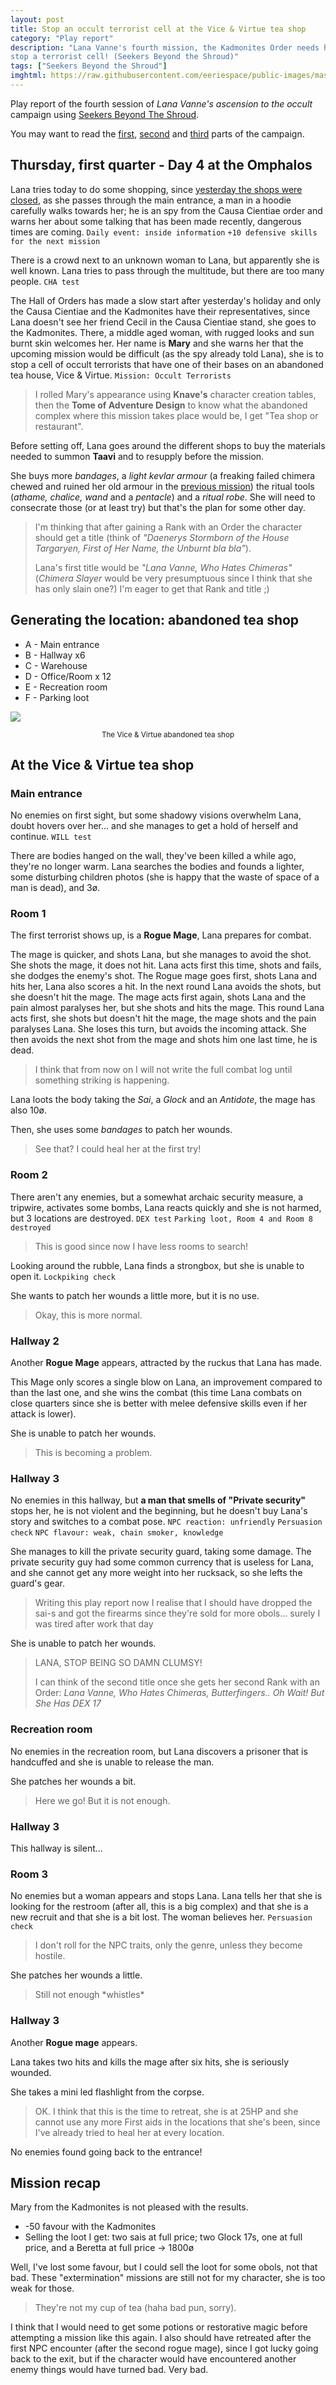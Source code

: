 ```yaml
---
layout: post
title: Stop an occult terrorist cell at the Vice & Virtue tea shop
category: "Play report"
description: "Lana Vanne's fourth mission, the Kadmonites Order needs help to
stop a terrorist cell! (Seekers Beyond the Shroud)"
tags: ["Seekers Beyond the Shroud"]
imghtml: https://raw.githubusercontent.com/eeriespace/public-images/master/20200324-play-report-vice-and-virtue-tea-shop/map-vice-and-virtue-tea-shop.jpg
---
```


Play report of the fourth session of *Lana Vanne's ascension to the occult*
campaign using [Seekers Beyond The
Shroud](https://blackoathgames.com/seekers-beyond-the-shroud).

You may want to read the 
[first]({{site.baseurl}}/2020/02/25/play-report-burning-spices/),
[second]({{site.baseurl}}/2020/02/27/play-report-the-egyptian-amulet/) and
[third]({{site.baseurl}}/2020/03/11/play-report-the-poison-research-lab/) parts
of the campaign. 

## Thursday, first quarter - Day 4 at the Omphalos

Lana tries today to do some shopping, since [yesterday the shops were
closed]({{site.baseurl}}/2020/03/11/play-report-the-poison-research-lab/), as
she passes through the main entrance, a man in a hoodie carefully walks towards
her; he is an spy from the Causa Cientiae order and warns her about some
talking that has been made recently, dangerous times are coming. ``Daily event:
inside information`` ``+10 defensive skills for the next mission``

There is a crowd next to an unknown woman to Lana, but apparently she is well
known. Lana tries to pass through the multitude, but there are too many
people. ``CHA test``

The Hall of Orders has made a slow start after yesterday's holiday and only the
Causa Cientiae and the Kadmonites have their representatives, since Lana
doesn't see her friend Cecil in the Causa Cientiae stand, she goes to the
Kadmonites. There, a middle aged woman, with rugged looks and sun burnt skin
welcomes her. Her name is **Mary** and she warns her that the upcoming mission
would be difficult (as the spy already told Lana), she is to stop a cell of
occult terrorists that have one of their bases on an abandoned tea house, Vice
& Virtue. ``Mission: Occult Terrorists``

> I rolled Mary's appearance using **Knave's** character creation tables, then
> the  **Tome of Adventure Design** to know what the abandoned complex where
> this mission takes place would be, I get "Tea shop or restaurant".

Before setting off, Lana goes around the different shops to buy the materials
needed to summon **Taavi** and to resupply before the mission.

She buys more *bandages*, a *light kevlar armour* (a freaking failed chimera
chewed and ruined her old armour in the [previous
mission]({{site.baseurl}}/2020/03/11/play-report-the-poison-research-lab/)) the
ritual tools (*athame, chalice, wand* and a *pentacle*) and a *ritual
robe*. She will need to consecrate those (or at least try) but that's the plan
for some other day.

> I'm thinking that after gaining a Rank with an Order the character should get
> a title (think of *"Daenerys Stormborn of the House Targaryen, First of Her
> Name, the Unburnt bla bla"*).
>
> Lana's first title would be *"Lana Vanne, Who Hates Chimeras"* (*Chimera
> Slayer* would be very presumptuous since I think that  she has only slain
> one?) I'm eager to get that Rank and title ;)

## Generating the location: abandoned tea shop

 * A - Main entrance
 * B - Hallway x6
 * C - Warehouse
 * D - Office/Room x 12
 * E - Recreation room
 * F - Parking loot
 
![](https://raw.githubusercontent.com/eeriespace/public-images/master/20200324-play-report-vice-and-virtue-tea-shop/map-vice-and-virtue-tea-shop.jpg)
<p align="center"><small>The Vice & Virtue abandoned tea shop</small></p>


## At the Vice & Virtue tea shop

### Main entrance

No enemies on first sight, but some shadowy visions overwhelm Lana, doubt
hovers over her... and she manages to get a hold of herself and
continue. ``WILL test``

There are bodies hanged on the wall, they've been killed a while ago, they're
no longer warm. Lana searches the bodies and founds a lighter, some disturbing
children photos (she is happy that the waste of space of a man is dead), and
3ø.

### Room 1

The first terrorist shows up, is a **Rogue Mage**, Lana prepares for combat.

The mage is quicker, and shots Lana, but she manages to avoid the shot. She
shots the mage, it does not hit. Lana acts first this time, shots and fails,
she dodges the enemy's shot. The Rogue mage goes first, shots Lana and hits
her, Lana also scores a hit. In the next round Lana avoids the shots, but she
doesn't hit the mage. The mage acts first again, shots Lana and the pain almost
paralyses her, but she shots and hits the mage. This round Lana acts first, she
shots but doesn't hit the mage, the mage shots and the pain paralyses Lana. She
loses this turn, but avoids the incoming attack. She then avoids the next shot
from the mage and shots him one last time, he is dead.

> I think that from now on I will not write the full combat log until something
> striking is happening.

Lana loots the body taking the *Sai*, a *Glock* and an *Antidote*, the mage has
also 10ø.

Then, she uses some *bandages* to patch her wounds.
> See that? I could heal her at the first try!

### Room 2

There aren't any enemies, but a somewhat archaic security measure, a tripwire,
activates some bombs, Lana reacts quickly and she is not harmed, but 3
locations are destroyed. ``DEX test`` ``Parking loot, Room 4 and Room 8
destroyed``

> This is good since now I have less rooms to search!

Looking around the rubble, Lana finds a strongbox, but she is unable to open
it. ``Lockpiking check``

She wants to patch her wounds a little more, but it is no use.
> Okay, this is more normal.

### Hallway 2

Another **Rogue Mage** appears, attracted by the ruckus that Lana has made.

This Mage only scores a single blow on Lana, an improvement compared to than
the last one, and she wins the combat (this time Lana combats on close quarters
since she is better with melee defensive skills even if her attack is lower).

She is unable to patch her wounds.

> This is becoming a problem.

### Hallway 3

No enemies in this hallway, but **a man that smells of "Private security"**
stops her, he is not violent and the beginning, but he doesn't buy Lana's story
and switches to a combat pose. ``NPC reaction: unfriendly`` ``Persuasion  check``
``NPC flavour: weak, chain smoker, knowledge``

She manages to kill the private security guard, taking some damage. The private
security guy had some common currency that is useless for Lana, and she cannot
get any more weight into her rucksack, so she lefts the guard's gear.

> Writing this play report now I realise that I should have dropped the sai-s
> and got the firearms since they're sold for more obols... surely I was tired
> after work that day 

She is unable to patch her wounds.
> LANA, STOP BEING SO DAMN CLUMSY!
>
> I can think of the second title once she gets her second Rank with an Order:
*Lana Vanne, Who Hates Chimeras, Butterfingers.. Oh Wait! But She Has DEX 17*

### Recreation room

No enemies in the recreation room, but Lana discovers a prisoner that is
handcuffed and she is unable to release the man.

She patches her wounds a bit.
> Here we go! But it is not enough.

### Hallway 3

This hallway is silent...

### Room 3

No enemies but a woman appears and stops Lana. Lana tells her that she is
looking for the restroom (after all, this is a big complex) and that she is a
new recruit and that she is a bit lost. The woman believes her. ``Persuasion
check``

> I don't roll for the NPC traits, only the genre, unless they become hostile.

She patches her wounds a little.

> Still not enough \*whistles\*

### Hallway 3

Another **Rogue mage** appears. 

Lana takes two hits and kills the mage after six hits, she is seriously
wounded.

She takes a mini led flashlight from the corpse.

> OK. I think that this is the time to retreat, she is at 25HP and she cannot
> use any more First aids in the locations that she's been, since I've already
> tried to heal her at every location.

No enemies found going back to the entrance!

## Mission recap

Mary from the Kadmonites is not pleased with the results.

* -50 favour with the Kadmonites
* Selling the loot I get: two sais at full price; two Glock 17s, one at full
  price, and a Beretta at full price -> 1800ø
  
Well, I've lost some favour, but I could sell the loot for some obols, not that
bad. These "extermination" missions are still not for my character, she is too
weak for those.
> They're not my cup of tea (haha bad pun, sorry).

I think that I would need to get some potions or restorative
magic before attempting a mission like this again. I also should have retreated
after the first NPC encounter (after the second rogue mage), since I got lucky
going back to the exit, but if the character would have encountered another
enemy things would have turned bad. Very bad.
